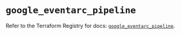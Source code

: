 # `google_eventarc_pipeline`

Refer to the Terraform Registry for docs: [`google_eventarc_pipeline`](https://registry.terraform.io/providers/hashicorp/google/6.49.2/docs/resources/eventarc_pipeline).
